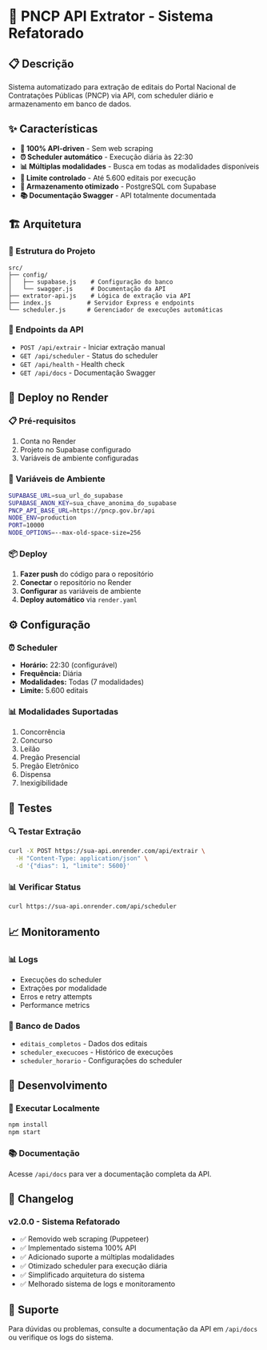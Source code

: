 # 🚀 PNCP API Extrator - Sistema Refatorado

## 📋 Descrição

Sistema automatizado para extração de editais do Portal Nacional de Contratações Públicas (PNCP) via API, com scheduler diário e armazenamento em banco de dados.

## ✨ Características

- **🔌 100% API-driven** - Sem web scraping
- **⏰ Scheduler automático** - Execução diária às 22:30
- **📊 Múltiplas modalidades** - Busca em todas as modalidades disponíveis
- **🎯 Limite controlado** - Até 5.600 editais por execução
- **💾 Armazenamento otimizado** - PostgreSQL com Supabase
- **📚 Documentação Swagger** - API totalmente documentada

## 🏗️ Arquitetura

### **📁 Estrutura do Projeto**
```
src/
├── config/
│   ├── supabase.js    # Configuração do banco
│   └── swagger.js     # Documentação da API
├── extrator-api.js    # Lógica de extração via API
├── index.js          # Servidor Express e endpoints
└── scheduler.js      # Gerenciador de execuções automáticas
```

### **🔌 Endpoints da API**
- `POST /api/extrair` - Iniciar extração manual
- `GET /api/scheduler` - Status do scheduler
- `GET /api/health` - Health check
- `GET /api/docs` - Documentação Swagger

## 🚀 Deploy no Render

### **📋 Pré-requisitos**
1. Conta no Render
2. Projeto no Supabase configurado
3. Variáveis de ambiente configuradas

### **🔧 Variáveis de Ambiente**
```bash
SUPABASE_URL=sua_url_do_supabase
SUPABASE_ANON_KEY=sua_chave_anonima_do_supabase
PNCP_API_BASE_URL=https://pncp.gov.br/api
NODE_ENV=production
PORT=10000
NODE_OPTIONS=--max-old-space-size=256
```

### **📦 Deploy**
1. **Fazer push** do código para o repositório
2. **Conectar** o repositório no Render
3. **Configurar** as variáveis de ambiente
4. **Deploy automático** via `render.yaml`

## ⚙️ Configuração

### **⏰ Scheduler**
- **Horário:** 22:30 (configurável)
- **Frequência:** Diária
- **Modalidades:** Todas (7 modalidades)
- **Limite:** 5.600 editais

### **📊 Modalidades Suportadas**
1. Concorrência
2. Concurso
3. Leilão
4. Pregão Presencial
5. Pregão Eletrônico
6. Dispensa
7. Inexigibilidade

## 🧪 Testes

### **🔍 Testar Extração**
```bash
curl -X POST https://sua-api.onrender.com/api/extrair \
  -H "Content-Type: application/json" \
  -d '{"dias": 1, "limite": 5600}'
```

### **📊 Verificar Status**
```bash
curl https://sua-api.onrender.com/api/scheduler
```

## 📈 Monitoramento

### **📊 Logs**
- Execuções do scheduler
- Extrações por modalidade
- Erros e retry attempts
- Performance metrics

### **💾 Banco de Dados**
- `editais_completos` - Dados dos editais
- `scheduler_execucoes` - Histórico de execuções
- `scheduler_horario` - Configurações do scheduler

## 🔧 Desenvolvimento

### **🚀 Executar Localmente**
```bash
npm install
npm start
```

### **📚 Documentação**
Acesse `/api/docs` para ver a documentação completa da API.

## 📝 Changelog

### **v2.0.0 - Sistema Refatorado**
- ✅ Removido web scraping (Puppeteer)
- ✅ Implementado sistema 100% API
- ✅ Adicionado suporte a múltiplas modalidades
- ✅ Otimizado scheduler para execução diária
- ✅ Simplificado arquitetura do sistema
- ✅ Melhorado sistema de logs e monitoramento

## 🤝 Suporte

Para dúvidas ou problemas, consulte a documentação da API em `/api/docs` ou verifique os logs do sistema.
